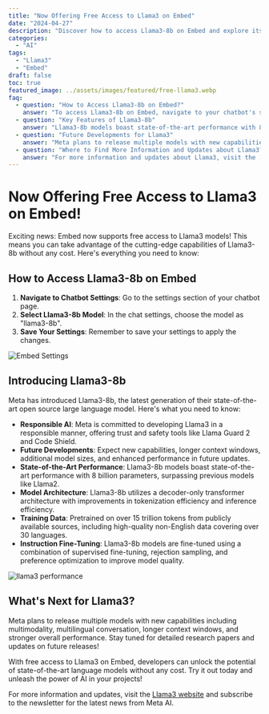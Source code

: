 ```yaml
---
title: "Now Offering Free Access to Llama3 on Embed"
date: "2024-04-27"
description: "Discover how to access Llama3-8b on Embed and explore its features and future developments. Embed now provides free access to Llama3 models, including Llama3-8b, Meta's latest generation large language model."
categories:
  - "AI"
tags:
  - "Llama3"
  - "Embed"
draft: false
toc: true
featured_image: ../assets/images/featured/free-llama3.webp
faq:
  - question: "How to Access Llama3-8b on Embed?"
    answer: "To access Llama3-8b on Embed, navigate to your chatbot's settings section, select the model as 'llama3-8b', and save your settings."
  - question: "Key Features of Llama3-8b"
    answer: "Llama3-8b models boast state-of-the-art performance with 8 billion parameters, responsible AI development with trust and safety tools like Llama Guard 2 and Code Shield, decoder-only transformer architecture, training on over 15 trillion tokens from various sources including non-English data, and fine-tuning using supervised fine-tuning, rejection sampling, and preference optimization."
  - question: "Future Developments for Llama3"
    answer: "Meta plans to release multiple models with new capabilities such as multimodality, multilingual conversation support, longer context windows, and stronger overall performance. Stay updated with detailed research papers and future releases by visiting the Llama3 website and subscribing to the Meta AI newsletter."
  - question: "Where to Find More Information and Updates about Llama3?"
    answer: "For more information and updates about Llama3, visit the [Llama3 website](https://ai.meta.com/blog/meta-llama-3/) and subscribe to the newsletter for the latest news from Meta AI."
---
```




# Now Offering Free Access to Llama3 on Embed!

Exciting news: Embed now supports free access to Llama3 models! This means you can take advantage of the cutting-edge capabilities of Llama3-8b without any cost. Here's everything you need to know:

## How to Access Llama3-8b on Embed

1. **Navigate to Chatbot Settings**: Go to the settings section of your chatbot page.
2. **Select Llama3-8b Model**: In the chat settings, choose the model as "llama3-8b".
3. **Save Your Settings**: Remember to save your settings to apply the changes.

![Embed Settings](/images/free-llama3.png)

## Introducing Llama3-8b

Meta has introduced Llama3-8b, the latest generation of their state-of-the-art open source large language model. Here's what you need to know:

- **Responsible AI**: Meta is committed to developing Llama3 in a responsible manner, offering trust and safety tools like Llama Guard 2 and Code Shield.
- **Future Developments**: Expect new capabilities, longer context windows, additional model sizes, and enhanced performance in future updates.
- **State-of-the-Art Performance**: Llama3-8b models boast state-of-the-art performance with 8 billion parameters, surpassing previous models like Llama2.
- **Model Architecture**: Llama3-8b utilizes a decoder-only transformer architecture with improvements in tokenization efficiency and inference efficiency.
- **Training Data**: Pretrained on over 15 trillion tokens from publicly available sources, including high-quality non-English data covering over 30 languages.
- **Instruction Fine-Tuning**: Llama3-8b models are fine-tuned using a combination of supervised fine-tuning, rejection sampling, and preference optimization to improve model quality.

![llama3 performance](/images/meta1.png)

## What's Next for Llama3?

Meta plans to release multiple models with new capabilities including multimodality, multilingual conversation, longer context windows, and stronger overall performance. Stay tuned for detailed research papers and updates on future releases!

With free access to Llama3 on Embed, developers can unlock the potential of state-of-the-art language models without any cost. Try it out today and unleash the power of AI in your projects!

For more information and updates, visit the [Llama3 website](https://ai.meta.com/blog/meta-llama-3/) and subscribe to the newsletter for the latest news from Meta AI.